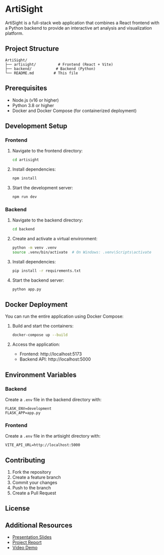 # ArtiSight

ArtiSight is a full-stack web application that combines a React frontend with a Python backend to provide an interactive art analysis and visualization platform.

## Project Structure

```
ArtiSight/
├── artisight/          # Frontend (React + Vite)
├── backend/           # Backend (Python)
└── README.md         # This file
```

## Prerequisites

- Node.js (v16 or higher)
- Python 3.8 or higher
- Docker and Docker Compose (for containerized deployment)

## Development Setup

### Frontend

1. Navigate to the frontend directory:
   ```bash
   cd artisight
   ```

2. Install dependencies:
   ```bash
   npm install
   ```

3. Start the development server:
   ```bash
   npm run dev
   ```

### Backend

1. Navigate to the backend directory:
   ```bash
   cd backend
   ```

2. Create and activate a virtual environment:
   ```bash
   python -m venv .venv
   source .venv/bin/activate  # On Windows: .venv\Scripts\activate
   ```

3. Install dependencies:
   ```bash
   pip install -r requirements.txt
   ```

4. Start the backend server:
   ```bash
   python app.py
   ```

## Docker Deployment

You can run the entire application using Docker Compose:

1. Build and start the containers:
   ```bash
   docker-compose up --build
   ```

2. Access the application:
   - Frontend: http://localhost:5173
   - Backend API: http://localhost:5000

## Environment Variables

### Backend
Create a `.env` file in the backend directory with:
```
FLASK_ENV=development
FLASK_APP=app.py
```

### Frontend
Create a `.env` file in the artisight directory with:
```
VITE_API_URL=http://localhost:5000
```

## Contributing

1. Fork the repository
2. Create a feature branch
3. Commit your changes
4. Push to the branch
5. Create a Pull Request

## License

## Additional Resources
- [Presentation Slides](ArtiSight%20Presentation.pdf)
- [Project Report](ArtiSight%20Report.pdf)
- [Video Demo](ArtiSight%20Demo.mp4)
